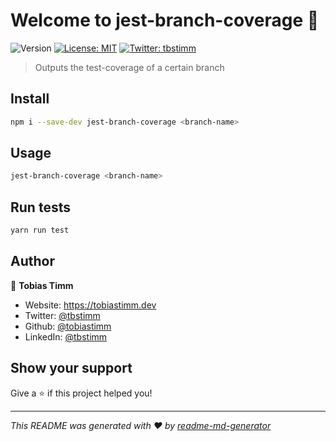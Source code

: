 # Welcome to jest-branch-coverage 👋

![Version](https://img.shields.io/badge/version-0.0.0-blue.svg?cacheSeconds=2592000)
[![License: MIT](https://img.shields.io/badge/License-MIT-yellow.svg)](#)
[![Twitter: tbstimm](https://img.shields.io/twitter/follow/tbstimm.svg?style=social)](https://twitter.com/tbstimm)

> Outputs the test-coverage of a certain branch

## Install

```sh
npm i --save-dev jest-branch-coverage <branch-name>
```

## Usage

```sh
jest-branch-coverage <branch-name>
```

## Run tests

```sh
yarn run test
```

## Author

👤 **Tobias Timm**

- Website: https://tobiastimm.dev
- Twitter: [@tbstimm](https://twitter.com/tbstimm)
- Github: [@tobiastimm](https://github.com/tobiastimm)
- LinkedIn: [@tbstimm](https://linkedin.com/in/tbstimm)

## Show your support

Give a ⭐️ if this project helped you!

---

_This README was generated with ❤️ by [readme-md-generator](https://github.com/kefranabg/readme-md-generator)_
